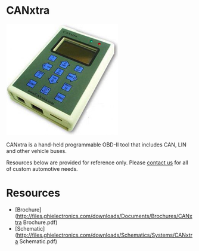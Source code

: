 # CANxtra
![CANxtra](images/canxtra.jpg)

CANxtra is a hand-held programmable OBD-II tool that includes CAN, LIN and other vehicle buses.

Resources below are provided for reference only. Please [contact us](http://www.ghielectronics.com/contact) for all of custom automotive needs.

# Resources
* [Brochure](http://files.ghielectronics.com/downloads/Documents/Brochures/CANxtra Brochure.pdf)
* [Schematic](http://files.ghielectronics.com/downloads/Schematics/Systems/CANxtra Schematic.pdf)
